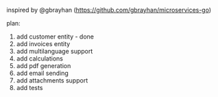 
inspired by @gbrayhan (https://github.com/gbrayhan/microservices-go)

plan:
1. add customer entity - done
2. add invoices entity
3. add multilanguage support
4. add calculations
5. add pdf generation 
6. add email sending 
7. add attachments support
8. add tests
